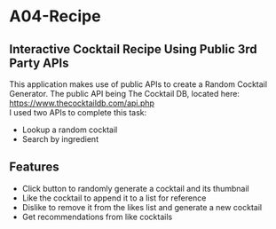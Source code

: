# A04-Recipe

## Interactive Cocktail Recipe Using Public 3rd Party APIs
This application makes use of public APIs to create a Random Cocktail Generator. 
The public API being The Cocktail DB, located here: https://www.thecocktaildb.com/api.php <br>
I used two APIs to complete this task: 
- Lookup a random cocktail
- Search by ingredient

## Features
- Click button to randomly generate a cocktail and its thumbnail
- Like the cocktail to append it to a list for reference
- Dislike to remove it from the likes list and generate a new cocktail
- Get recommendations from like cocktails


